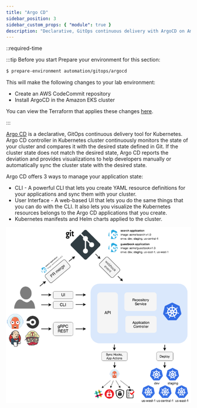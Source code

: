 ```yaml
---
title: "Argo CD"
sidebar_position: 3
sidebar_custom_props: { "module": true }
description: "Declarative, GitOps continuous delivery with ArgoCD on Amazon Elastic Kubernetes Service."
---
```


::required-time

:::tip Before you start
Prepare your environment for this section:

```bash timeout=300 wait=120
$ prepare-environment automation/gitops/argocd
```

This will make the following changes to your lab environment:

- Create an AWS CodeCommit repository
- Install ArgoCD in the Amazon EKS cluster

You can view the Terraform that applies these changes [here](https://github.com/VAR::MANIFESTS_OWNER/VAR::MANIFESTS_REPOSITORY/tree/VAR::MANIFESTS_REF/manifests/modules/automation/gitops/argocd/.workshop/terraform).

:::

[Argo CD](https://argoproj.github.io/cd/) is a declarative, GitOps continuous delivery tool for Kubernetes. Argo CD controller in Kubernetes cluster continuously monitors the state of your cluster and compares it with the desired state defined in Git. If the cluster state does not match the desired state, Argo CD reports the deviation and provides visualizations to help developers manually or automatically sync the cluster state with the desired state.

Argo CD offers 3 ways to manage your application state:

- CLI - A powerful CLI that lets you create YAML resource definitions for your applications and sync them with your cluster.
- User Interface - A web-based UI that lets you do the same things that you can do with the CLI. It also lets you visualize the Kubernetes resources belongs to the Argo CD applications that you create.
- Kubernetes manifests and Helm charts applied to the cluster.

![argo-cd-architecture](assets/argo-cd-architecture.png)
